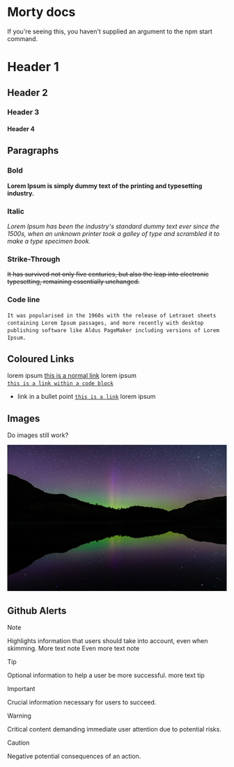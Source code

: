 # Morty docs
If you're seeing this, you haven't supplied an argument to the npm start command.

# Header 1
## Header 2
### Header 3
#### Header 4

## Paragraphs
### Bold
**Lorem Ipsum is simply dummy text of the printing and typesetting industry.**
### Italic
_Lorem Ipsum has been the industry's standard dummy text ever since the 1500s, when an unknown printer took a galley of type and scrambled it to make a type specimen book._
### Strike-Through
~~It has survived not only five centuries, but also the leap into electronic typesetting, remaining essentially unchanged.~~
### Code line
`It was popularised in the 1960s with the release of Letraset sheets containing Lorem Ipsum passages, and more recently with desktop publishing software like Aldus PageMaker including versions of Lorem Ipsum.`

## Coloured Links
lorem ipsum [this is a normal link](https://github.com/bbc) lorem ipsum<br>
[`this is a link within a code block`](https://github.com/bbc)
* link in a bullet point [`this is a link`](https://bbc-tpg.slack.com/archives/CH62XGS77) lorem ipsum

## Images
Do images still work?

![Image 1](./folder/subFolder/test.jpg)

## Github Alerts

> [!NOTE]  
> Highlights information that users should take into account, even when skimming.
> More text note
> Even more text note

> [!TIP]
> Optional information to help a user be more successful.
> more text tip

> [!IMPORTANT]  
> Crucial information necessary for users to succeed.

> [!WARNING]  
> Critical content demanding immediate user attention due to potential risks.

> [!CAUTION]
> Negative potential consequences of an action.